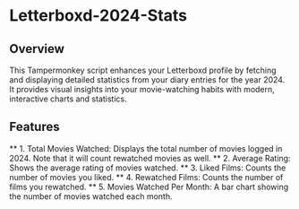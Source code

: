 # Letterboxd-2024-Stats
## Overview
This Tampermonkey script enhances your Letterboxd profile by fetching and displaying detailed statistics from your diary entries for the year 2024. It provides visual insights into your movie-watching habits with modern, interactive charts and statistics.

## Features
** 1. Total Movies Watched:
Displays the total number of movies logged in 2024. Note that it will count rewatched movies as well.
** 2. Average Rating:
Shows the average rating of movies watched.
** 3. Liked Films:
Counts the number of movies you liked.
** 4. Rewatched Films:
Counts the number of films you rewatched.
** 5. Movies Watched Per Month:
A bar chart showing the number of movies watched each month.

